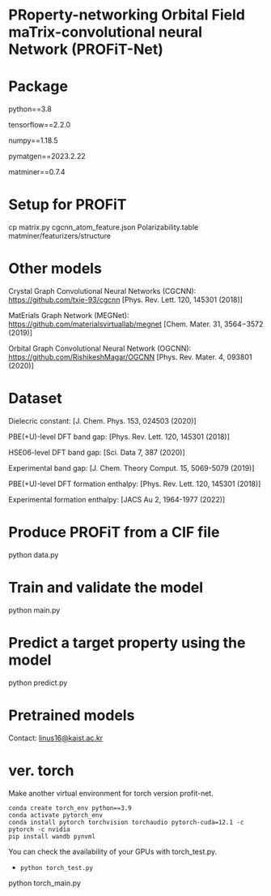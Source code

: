 # PRoperty-networking Orbital Field maTrix-convolutional neural Network (PROFiT-Net)

# Package
python==3.8 

tensorflow==2.2.0

numpy==1.18.5

pymatgen==2023.2.22

matminer==0.7.4

# Setup for PROFiT
cp matrix.py cgcnn_atom_feature.json Polarizability.table matminer/featurizers/structure

# Other models
Crystal Graph Convolutional Neural Networks (CGCNN): https://github.com/txie-93/cgcnn [Phys. Rev. Lett. 120, 145301 (2018)]

MatErials Graph Network (MEGNet): https://github.com/materialsvirtuallab/megnet [Chem. Mater. 31, 3564−3572 (2019)]

Orbital Graph Convolutional Neural Network (OGCNN): https://github.com/RishikeshMagar/OGCNN [Phys. Rev. Mater. 4, 093801 (2020)]

# Dataset
Dielecric constant: [J. Chem. Phys. 153, 024503 (2020)]

PBE(+U)-level DFT band gap: [Phys. Rev. Lett. 120, 145301 (2018)]

HSE06-level DFT band gap: [Sci. Data 7, 387 (2020)]

Experimental band gap: [J. Chem. Theory Comput. 15, 5069-5079 (2019)]

PBE(+U)-level DFT formation enthalpy: [Phys. Rev. Lett. 120, 145301 (2018)]

Experimental formation enthalpy: [JACS Au 2, 1964-1977 (2022)]

# Produce PROFiT from a CIF file
python data.py

# Train and validate the model
python main.py

# Predict a target property using the model
python predict.py

# Pretrained models
Contact: linus16@kaist.ac.kr




# ver. torch
Make another virtual environment for torch version profit-net.
```
conda create torch_env python==3.9
conda activate pytorch_env
conda install pytorch torchvision torchaudio pytorch-cuda=12.1 -c pytorch -c nvidia
pip install wandb pynvml
```

You can check the availability of your GPUs with torch_test.py.
- `python torch_test.py`


python torch_main.py
